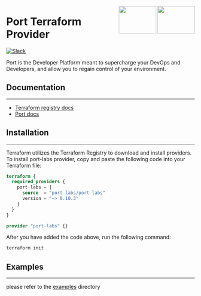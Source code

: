 <img align="right" src="https://user-images.githubusercontent.com/8277210/183290078-f38cdfd2-e5da-4562-82e6-f274d0330825.svg#gh-dark-mode-only" width="100" height="74" /> <img align="right" width="100" height="74" src="https://user-images.githubusercontent.com/8277210/183290025-d7b24277-dfb4-4ce1-bece-7fe0ecd5efd4.svg#gh-light-mode-only" />

# Port Terraform Provider

[![Slack](https://img.shields.io/badge/Slack-4A154B?style=for-the-badge&logo=slack&logoColor=white)](https://join.slack.com/t/devex-community/shared_invite/zt-1bmf5621e-GGfuJdMPK2D8UN58qL4E_g)

Port is the Developer Platform meant to supercharge your DevOps and Developers, and allow you to regain control of your environment.

## Documentation

---

- [Terraform registry docs](https://registry.terraform.io/providers/port-labs/port/latest/docs)
- [Port docs](https://docs.getport.io/build-your-software-catalog/sync-data-to-catalog/iac/terraform)

## Installation

---

Terraform utilizes the Terraform Registry to download and install providers. To install port-labs provider, copy and paste the following code into your Terraform file:

```terraform
terraform {
  required_providers {
    port-labs = {
      source  = "port-labs/port-labs"
      version = "~> 0.10.3"
    }
  }
}

provider "port-labs" {}
```

After you have added the code above, run the following command:

```bash
terraform init
```

## Examples

---

please refer to the [examples](./examples) directory
